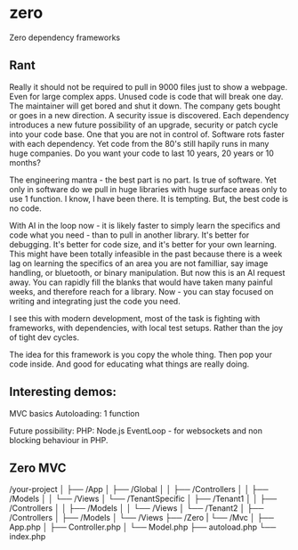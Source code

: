 # zero
Zero dependency frameworks

## Rant

Really it should not be required to pull in 9000 files just to show a webpage.  Even for large complex apps.
Unused code is code that will break one day.  The maintainer will get bored and shut it down.  The company gets bought or goes in a new direction.  A security issue is discovered.
Each dependency introduces a new future possibility of an upgrade, security or patch cycle into your code base.  One that you are not in control of.
Software rots faster with each dependency.
Yet code from the 80's still hapily runs in many huge companies.  Do you want your code to last 10 years, 20 years or 10 months?

The engineering mantra - the best part is no part.  Is true of software.  Yet only in software do we pull in huge libraries with huge surface areas only to use 1 function. I know, I have been there.  It is tempting.
But, the best code is no code.

With AI in the loop now - it is likely faster to simply learn the specifics and code what you need - than to pull in another library.  It's better for debugging. It's better for code size, and it's better for your own learning.  This might have been totally infeasible in the past because there is a week lag on learning the specifics of an area you are not familliar, say image handling, or bluetooth, or binary manipulation.  But now this is an AI request away.  You can rapidly fill the blanks that would have taken many painful weeks, and therefore reach for a library.  Now - you can stay focused on writing and integrating just the code you need.

I see this with modern development, most of the task is fighting with frameworks, with dependencies, with local test setups.  Rather than the joy of tight dev cycles.

The idea for this framework is you copy the whole thing.  Then pop your code inside.
And good for educating what things are really doing.


Interesting demos:
-------------------
MVC basics
Autoloading: 1 function

Future possibility:
PHP: Node.js EventLoop - for websockets and non blocking behaviour in PHP.



Zero MVC
--------

/your-project
│
├── /App
│   ├── /Global
│   │   ├── /Controllers
│   │   ├── /Models
│   │   └── /Views
│   └── /TenantSpecific
│       ├── /Tenant1
│       │   ├── /Controllers
│       │   ├── /Models
│       │   └── /Views
│       └── /Tenant2
│           ├── /Controllers
│           ├── /Models
│           └── /Views
├── /Zero
|   └── /Mvc
│       ├── App.php
│       ├── Controller.php
│       └── Model.php
├── autoload.php
└── index.php
